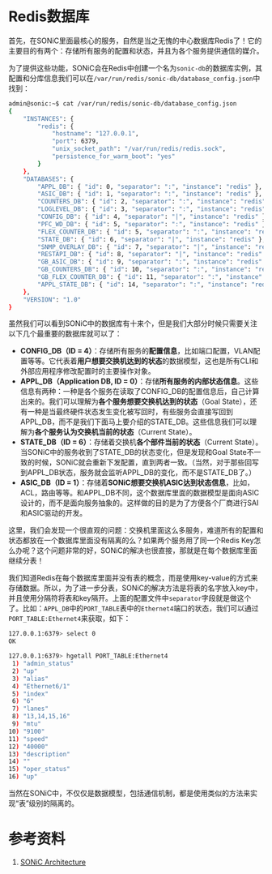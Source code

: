 # Redis数据库

首先，在SONiC里面最核心的服务，自然是当之无愧的中心数据库Redis了！它的主要目的有两个：存储所有服务的配置和状态，并且为各个服务提供通信的媒介。

为了提供这些功能，SONiC会在Redis中创建一个名为`sonic-db`的数据库实例，其配置和分库信息我们可以在`/var/run/redis/sonic-db/database_config.json`中找到：

```bash
admin@sonic:~$ cat /var/run/redis/sonic-db/database_config.json
{
    "INSTANCES": {
        "redis": {
            "hostname": "127.0.0.1",
            "port": 6379,
            "unix_socket_path": "/var/run/redis/redis.sock",
            "persistence_for_warm_boot": "yes"
        }
    },
    "DATABASES": {
        "APPL_DB": { "id": 0, "separator": ":", "instance": "redis" },
        "ASIC_DB": { "id": 1, "separator": ":", "instance": "redis" },
        "COUNTERS_DB": { "id": 2, "separator": ":", "instance": "redis" },
        "LOGLEVEL_DB": { "id": 3, "separator": ":", "instance": "redis" },
        "CONFIG_DB": { "id": 4, "separator": "|", "instance": "redis" },
        "PFC_WD_DB": { "id": 5, "separator": ":", "instance": "redis" },
        "FLEX_COUNTER_DB": { "id": 5, "separator": ":", "instance": "redis" },
        "STATE_DB": { "id": 6, "separator": "|", "instance": "redis" },
        "SNMP_OVERLAY_DB": { "id": 7, "separator": "|", "instance": "redis" },
        "RESTAPI_DB": { "id": 8, "separator": "|", "instance": "redis" },
        "GB_ASIC_DB": { "id": 9, "separator": ":", "instance": "redis" },
        "GB_COUNTERS_DB": { "id": 10, "separator": ":", "instance": "redis" },
        "GB_FLEX_COUNTER_DB": { "id": 11, "separator": ":", "instance": "redis" },
        "APPL_STATE_DB": { "id": 14, "separator": ":", "instance": "redis" }
    },
    "VERSION": "1.0"
}
```

虽然我们可以看到SONiC中的数据库有十来个，但是我们大部分时候只需要关注以下几个最重要的数据库就可以了：

- **CONFIG_DB（ID = 4）**：存储所有服务的**配置信息**，比如端口配置，VLAN配置等等。它代表着**用户想要交换机达到的状态**的数据模型，这也是所有CLI和外部应用程序修改配置时的主要操作对象。
- **APPL_DB（Application DB, ID = 0）**：存储**所有服务的内部状态信息**。这些信息有两种：一种是各个服务在读取了CONFIG_DB的配置信息后，自己计算出来的。我们可以理解为**各个服务想要交换机达到的状态**（Goal State），还有一种是当最终硬件状态发生变化被写回时，有些服务会直接写回到APPL_DB，而不是我们下面马上要介绍的STATE_DB。这些信息我们可以理解为**各个服务认为交换机当前的状态**（Current State）。
- **STATE_DB（ID = 6）**：存储着交换机**各个部件当前的状态**（Current State）。当SONiC中的服务收到了STATE_DB的状态变化，但是发现和Goal State不一致的时候，SONiC就会重新下发配置，直到两者一致。（当然，对于那些回写到APPL_DB状态，服务就会监听APPL_DB的变化，而不是STATE_DB了。）
- **ASIC_DB（ID = 1）**：存储着**SONiC想要交换机ASIC达到状态信息**，比如，ACL，路由等等。和APPL_DB不同，这个数据库里面的数据模型是面向ASIC设计的，而不是面向服务抽象的。这样做的目的是为了方便各个厂商进行SAI和ASIC驱动的开发。

这里，我们会发现一个很直观的问题：交换机里面这么多服务，难道所有的配置和状态都放在一个数据库里面没有隔离的么？如果两个服务用了同一个Redis Key怎么办呢？这个问题非常的好，SONiC的解决也很直接，那就是在每个数据库里面继续分表！

我们知道Redis在每个数据库里面并没有表的概念，而是使用key-value的方式来存储数据。所以，为了进一步分表，SONiC的解决方法是将表的名字放入key中，并且使用分隔符将表和key隔开。上面的配置文件中`separator`字段就是做这个了。比如：`APPL_DB`中的`PORT_TABLE`表中的`Ethernet4`端口的状态，我们可以通过`PORT_TABLE:Ethernet4`来获取，如下：

```bash
127.0.0.1:6379> select 0
OK

127.0.0.1:6379> hgetall PORT_TABLE:Ethernet4
 1) "admin_status"
 2) "up"
 3) "alias"
 4) "Ethernet6/1"
 5) "index"
 6) "6"
 7) "lanes"
 8) "13,14,15,16"
 9) "mtu"
10) "9100"
11) "speed"
12) "40000"
13) "description"
14) ""
15) "oper_status"
16) "up"
```

当然在SONiC中，不仅仅是数据模型，包括通信机制，都是使用类似的方法来实现“表”级别的隔离的。

# 参考资料

1. [SONiC Architecture][SONiCArch]

[SONiCArch]: https://github.com/sonic-net/SONiC/wiki/Architecture